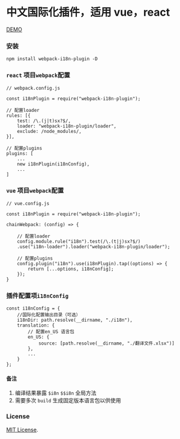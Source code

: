 # 中文国际化插件，适用 vue，react

[DEMO](./demo)

### 安装

```
npm install webpack-i18n-plugin -D
```

### `react` 项目`webpack`配置

```
// webpack.config.js

const i18nPlugin = require("webpack-i18n-plugin");

// 配置loader
rules: [{
    test: /\.(j|t)sx?$/,
    loader: "webpack-i18n-plugin/loader",
    exclude: /node_modules/,
}],

// 配置plugins
plugins: [
    ...
    new i18nPlugin(i18nConfig),
    ...
]
```

### `vue` 项目`webpack`配置

```
// vue.config.js

const i18nPlugin = require("webpack-i18n-plugin");

chainWebpack: (config) => {

    // 配置loader
    config.module.rule("i18n").test(/\.(t|j)sx?$/)
    .use("i18n-loader").loader("webpack-i18n-plugin/loader");

    // 配置plugins
    config.plugin("i18n").use(i18nPlugin).tap((options) => {
        return [...options, i18nConfig];
    });
}
```

### 插件配置项`i18nConfig`

```
const i18nConfig = {
    //国际化配置输出目录（可选）
    i18nDir: path.resolve(__dirname, "./i18n"),
    translation: {
        // 配置en_US 语言包
        en_US: {
            source: [path.resolve(__dirname, "./翻译文件.xlsx")]
        },
        ...
    }
};
```

#### 备注

1. 编译结果暴露 `$i8n` `$$i8n` 全局方法
2. 需要多次 `build` 生成固定版本语言包以供使用

### License

[MIT License](./LICENSE).
